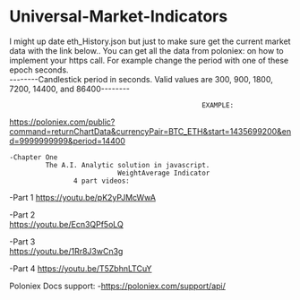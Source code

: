 ﻿# Universal-Market-Indicators
I might up date eth_History.json but just to make sure get the current market data with the link below.. You can get all the data from poloniex: on how to implement your https call. For example change the period with one of these epoch seconds.  
--------Candlestick period in seconds. Valid values are 300, 900, 1800, 7200, 14400, and 86400--------

                                                    EXAMPLE:
https://poloniex.com/public?command=returnChartData&currencyPair=BTC_ETH&start=1435699200&end=9999999999&period=14400

    -Chapter One 
             The A.I. Analytic solution in javascript. 
                               WeightAverage Indicator
                    4 part videos: 
                    
  -Part 1 
   https://youtu.be/pK2yPJMcWwA
   
  -Part 2  
   https://youtu.be/Ecn3QPf5oLQ 
   
  -Part 3  
   https://youtu.be/1Rr8J3wCn3g
   
  -Part 4 
   https://youtu.be/T5ZbhnLTCuY

Poloniex Docs support:
              -https://poloniex.com/support/api/


